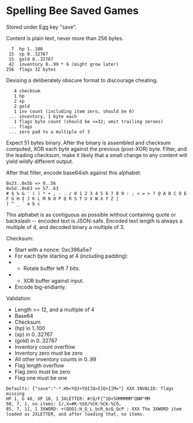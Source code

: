 # Spelling Bee Saved Games

Stored under Egg key "save".

Content is plain text, never more than 256 bytes.

```
  7  hp 1..100
 15  xp 0..32767
 15  gold 0..32767
 42  inventory 0..99 * 6 (might grow later)
256  flags 32 bytes
```

Devising a deliberately obscure format to discourage cheating.

```
   4 checksum
   1 hp
   2 xp
   2 gold
   1 inv count (including item zero, should be 6)
 ... inventory, 1 byte each
   1 flags byte count (should be <=32; omit trailing zeroes)
 ... flags
 ... zero pad to a multiple of 3
```
Expect 51 bytes binary.
After the binary is assembled and checksum computed, XOR each byte against the previous (post-XOR) byte.
Filter, and the leading checksum, make it likely that a small change to any content will yield wildly different output.

After that filter, encode base64ish against this alphabet:
```
0x23..0x5b => 0..56
0x5d..0x63 => 57..63
# $ % & ' ( ) * + , - . / 0 1 2 3 4 5 6 7 8 9 : ; < = > ? @ A B C D E F G H I J K L M N O P Q R S T U V W X Y Z [
] ^ _ ` a b c
```
This alphabet is as contiguous as possible without containing quote or backslash -- encoded text is JSON-safe.
Encoded text length is always a multiple of 4, and decoded binary a multiple of 3.

Checksum:
 - Start with a nonce: 0xc396a5e7
 - For each byte starting at 4 (including padding):
 - - Rotate buffer left 7 bits.
 - - XOR buffer against input.
 - Encode big-endianly.
 
Validation:
 - Length >= 12, and a multiple of 4
 - Base64
 - Checksum
 - (hp) in 1..100
 - (xp) in 0..32767
 - (gold) in 0..32767
 - Inventory count overflow
 - Inventory zero must be zero
 - All other inventory counts in 0..99
 - Flag length overflow
 - Flag zero must be zero
 - Flag one must be one
 
```
Defaults: {"save":"-*.Hb<Y@J<Y@I]Q>I]Q>I]M="} XXX INVALID: flags missing
HP 1, G 40, XP 10, 1 3XLETTER: #(Q/F[^1D+5OMMMMM^QNM^MM
98, 7, 1, no items: I/,X=#K-%SO/%CK-%CK-%CO,
85, 7, 11, 1 3XWORD: +(QOO1:H_Q_L_bcR_bcQ_QcP : XXX The 3XWORD item loaded as 2XLETTER, and after loading that, no items.
```
